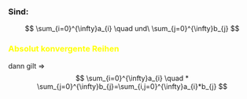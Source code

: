 ### Sind: 
$$
\sum_{i=0}^{\infty}a_{i} \quad und\ \sum_{j=0}^{\infty}b_{j}
$$
### <span style="color:#ffff00">Absolut konvergente Reihen</span> 
dann gilt =>
$$
\sum_{i=0}^{\infty}a_{i} \quad * \sum_{j=0}^{\infty}b_{j}=\sum_{i,j=0}^{\infty}a_{i}*b_{j}
$$

